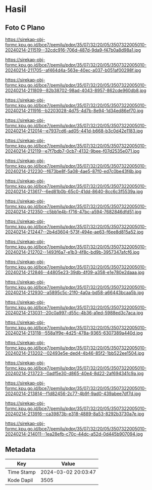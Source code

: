 # Hasil

## Foto C Plano

https://sirekap-obj-formc.kpu.go.id/bce7/pemilu/pdpr/35/07/32/20/05/3507322005010-20240214-211519--32cdc916-706d-487d-9da9-f47b0a8d98a1.jpg

https://sirekap-obj-formc.kpu.go.id/bce7/pemilu/pdpr/35/07/32/20/05/3507322005010-20240214-211705--af464d4a-563e-40ec-a037-b051af00298f.jpg

https://sirekap-obj-formc.kpu.go.id/bce7/pemilu/pdpr/35/07/32/20/05/3507322005010-20240214-211809--82b38702-98ad-4043-8957-862cde960db8.jpg

https://sirekap-obj-formc.kpu.go.id/bce7/pemilu/pdpr/35/07/32/20/05/3507322005010-20240214-211916--b2203028-4d75-4d7b-8e94-1d34ed86ef70.jpg

https://sirekap-obj-formc.kpu.go.id/bce7/pemilu/pdpr/35/07/32/20/05/3507322005010-20240214-212014--e7937cd6-ad05-441d-b668-b3c0d42e1183.jpg

https://sirekap-obj-formc.kpu.go.id/bce7/pemilu/pdpr/35/07/32/20/05/3507322005010-20240214-212119--e7f7bdb7-0cb7-4132-9bee-f07d2535e071.jpg

https://sirekap-obj-formc.kpu.go.id/bce7/pemilu/pdpr/35/07/32/20/05/3507322005010-20240214-212230--f673be8f-5a08-4ae5-87f0-ed7c0be43f4b.jpg

https://sirekap-obj-formc.kpu.go.id/bce7/pemilu/pdpr/35/07/32/20/05/3507322005010-20240214-213617--6ed81b0b-65c0-41dd-8640-8cc6c3f5539a.jpg

https://sirekap-obj-formc.kpu.go.id/bce7/pemilu/pdpr/35/07/32/20/05/3507322005010-20240214-212350--c5bb1e4b-f716-47bc-a594-7682846dfd51.jpg

https://sirekap-obj-formc.kpu.go.id/bce7/pemilu/pdpr/35/07/32/20/05/3507322005010-20240214-212447--2b4d3604-573f-494e-ae63-f6ee8d815a52.jpg

https://sirekap-obj-formc.kpu.go.id/bce7/pemilu/pdpr/35/07/32/20/05/3507322005010-20240214-212702--1493f6a7-e1b3-4f8c-bd9b-3957347afcf6.jpg

https://sirekap-obj-formc.kpu.go.id/bce7/pemilu/pdpr/35/07/32/20/05/3507322005010-20240214-212846--44805e23-39db-4f09-a358-e1e780e2daaa.jpg

https://sirekap-obj-formc.kpu.go.id/bce7/pemilu/pdpr/35/07/32/20/05/3507322005010-20240214-212930--a5895c5c-21f0-4a0a-bd58-a66443bcaa5b.jpg

https://sirekap-obj-formc.kpu.go.id/bce7/pemilu/pdpr/35/07/32/20/05/3507322005010-20240214-213031--20c0a997-d55c-4b36-a1ed-5988ed3c7aca.jpg

https://sirekap-obj-formc.kpu.go.id/bce7/pemilu/pdpr/35/07/32/20/05/3507322005010-20240214-213118--558a1f9e-4d25-478a-9365-6307389a440d.jpg

https://sirekap-obj-formc.kpu.go.id/bce7/pemilu/pdpr/35/07/32/20/05/3507322005010-20240214-213202--02493e5e-ded4-4b46-85f2-1bb522ee1504.jpg

https://sirekap-obj-formc.kpu.go.id/bce7/pemilu/pdpr/35/07/32/20/05/3507322005010-20240214-213723--0adf5e30-d865-40e4-8d22-2af694341c9a.jpg

https://sirekap-obj-formc.kpu.go.id/bce7/pemilu/pdpr/35/07/32/20/05/3507322005010-20240214-213814--f1d82456-2c77-4b9f-9ad0-439abee7df7d.jpg

https://sirekap-obj-formc.kpu.go.id/bce7/pemilu/pdpr/35/07/32/20/05/3507322005010-20240214-213916--ca39873b-e318-4889-8a53-8292b3730a7e.jpg

https://sirekap-obj-formc.kpu.go.id/bce7/pemilu/pdpr/35/07/32/20/05/3507322005010-20240214-214011--1ea28efb-c70c-44dc-a52d-0d445b907094.jpg


## Metadata

| Key        | Value               |
| ---------- | ------------------- |
| Time Stamp | 2024-03-02 20:03:47 |
| Kode Dapil | 3505                |




